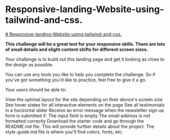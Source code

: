 # Responsive-landing-Website-using-tailwind-and-css.

<a href="https://jocular-tulumba-f7eae5.netlify.app/"> # Responsive-landing-Website-using-tailwind-and-css. </a>

<b>  This challenge will be a great test for your responsive skills. There are lots of small details and slight content shifts for different screen sizes. </b>

<p>
Your challenge is to build out this landing page and get it looking as close to the design as possible.

You can use any tools you like to help you complete the challenge. So if you've got something you'd like to practice, feel free to give it a go.

Your users should be able to:

View the optimal layout for the site depending on their device's screen size
See hover states for all interactive elements on the page
See all testimonials in a horizontal slider
Receive an error message when the newsletter sign up form is submitted if:
The input field is empty
The email address is not formatted correctly
Download the starter code and go through the README.md file. This will provide further details about the project. The style-guide.md file is where you'll find colors, fonts, etc.
  
</p>

